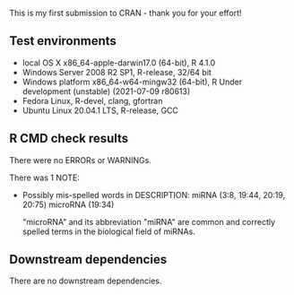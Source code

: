 This is my first submission to CRAN - thank you for your effort!

## Test environments

* local OS X x86_64-apple-darwin17.0 (64-bit), R 4.1.0
* Windows Server 2008 R2 SP1, R-release, 32/64 bit 
* Windows platform x86_64-w64-mingw32 (64-bit), R Under development (unstable) 
(2021-07-09 r80613)
* Fedora Linux, R-devel, clang, gfortran
* Ubuntu Linux 20.04.1 LTS, R-release, GCC

## R CMD check results

There were no ERRORs or WARNINGs.

There was 1 NOTE:

* Possibly mis-spelled words in DESCRIPTION:
  miRNA (3:8, 19:44, 20:19, 20:75)
  microRNA (19:34)
  
  "microRNA" and its abbreviation "miRNA" are common and correctly spelled 
  terms in the biological field of miRNAs.
  
 ## Downstream dependencies
 
 There are no downstream dependencies.

